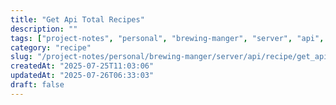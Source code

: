 ```yaml
---
title: "Get Api Total Recipes"
description: ""
tags: ["project-notes", "personal", "brewing-manger", "server", "api", "recipe"]
category: "recipe"
slug: "/project-notes/personal/brewing-manger/server/api/recipe/get_api_total_recipes.md"
createdAt: "2025-07-25T11:03:06"
updatedAt: "2025-07-26T06:33:03"
draft: false
---
```

